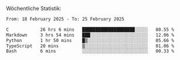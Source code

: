 
Wöchentliche Statistik:
<!--START_SECTION:waka-->

```txt
From: 18 February 2025 - To: 25 February 2025

C            26 hrs 6 mins   ████████████████████░░░░░   80.55 %
Markdown     3 hrs 54 mins   ███░░░░░░░░░░░░░░░░░░░░░░   12.06 %
Python       1 hr 50 mins    █▒░░░░░░░░░░░░░░░░░░░░░░░   05.66 %
TypeScript   20 mins         ▒░░░░░░░░░░░░░░░░░░░░░░░░   01.06 %
Bash         6 mins          ░░░░░░░░░░░░░░░░░░░░░░░░░   00.33 %
```

<!--END_SECTION:waka-->
